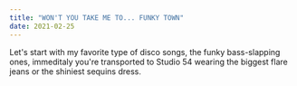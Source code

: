 ```yaml
---
title: "WON'T YOU TAKE ME TO... FUNKY TOWN"
date: 2021-02-25
---
```


Let's start with my favorite type of disco songs, the funky bass-slapping ones, immeditaly you're transported to Studio 54 wearing the biggest flare jeans or the shiniest sequins dress. 
